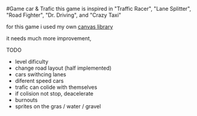 #Game car & Trafic
this game is inspired in "Traffic Racer", "Lane Splitter", "Road Fighter", "Dr. Driving", and "Crazy Taxi"

for this game i used my own [canvas library](https://github.com/encarbassot/elioUtils.js/blob/main/ElioCanvas.md)

it needs much more improvement,

TODO
- level dificulty
- change road layout (half implemented)
- cars swithcing lanes
- diferent speed cars
- trafic can colide with themselves
- if colision not stop, deacelerate
- burnouts
- sprites on the gras / water / gravel